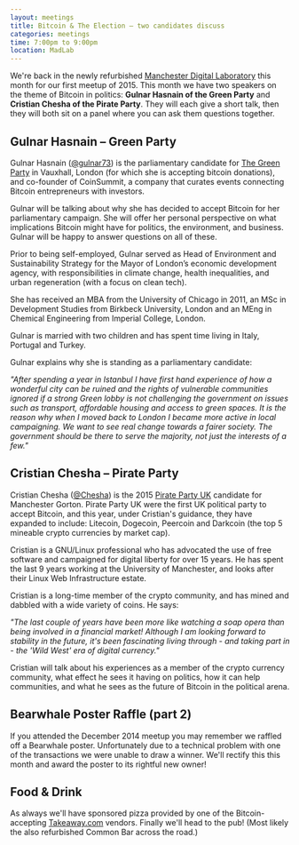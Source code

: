 ```yaml
---
layout: meetings
title: Bitcoin & The Election – two candidates discuss
categories: meetings
time: 7:00pm to 9:00pm
location: MadLab
---
```


We're back in the newly refurbished [Manchester Digital Laboratory][madlab-event] this month for our first meetup of 2015. This month we have two speakers on the theme of Bitcoin in politics: **Gulnar Hasnain of the Green Party** and **Cristian Chesha of the Pirate Party**. They will each give a short talk, then they will both sit on a panel where you can ask them questions together.

## Gulnar Hasnain – Green Party

Gulnar Hasnain ([@gulnar73][gulnar73]) is the parliamentary candidate for [The Green Party][thegreenparty] in Vauxhall, London (for which she is accepting bitcoin donations), and co-founder of CoinSummit, a company that curates events connecting Bitcoin entrepreneurs with investors.

Gulnar will be talking about why she has decided to accept Bitcoin for her parliamentary campaign. She will offer her personal perspective on what implications Bitcoin might have for politics, the environment, and business. Gulnar will be happy to answer questions on all of these.

Prior to being self-employed, Gulnar served as Head of Environment and Sustainability Strategy for the Mayor of London’s economic development agency, with responsibilities in climate change, health inequalities, and urban regeneration (with a focus on clean tech).

She has received an MBA from the University of Chicago in 2011, an MSc in Development Studies from Birkbeck University, London and an MEng in Chemical Engineering from Imperial College, London.

Gulnar is married with two children and has spent time living in Italy, Portugal and Turkey.

Gulnar explains why she is standing as a parliamentary candidate:

*"After spending a year in Istanbul I have first hand experience of how a wonderful city can be ruined and the rights of vulnerable communities ignored if a strong Green lobby is not challenging the government on issues such as transport, affordable housing and access to green spaces. It is the reason why when I moved back to London I became more active in local campaigning. We want to see real change towards a fairer society. The government should be there to serve the majority, not just the interests of a few."*

## Cristian Chesha – Pirate Party

Cristian Chesha ([@Chesha][Chesha]) is the 2015 [Pirate Party UK][ppuk] candidate for Manchester Gorton. Pirate Party UK were the first UK political party to accept Bitcoin, and this year, under Cristian's guidance, they have expanded to include: Litecoin, Dogecoin, Peercoin and Darkcoin (the top 5 mineable crypto currencies by market cap).

Cristian is a GNU/Linux professional who has advocated the use of free software and campaigned for digital liberty for over 15 years. He has spent the last 9 years working at the University of Manchester, and looks after their Linux Web Infrastructure estate.

Cristian is a long-time member of the crypto community, and has mined and dabbled with a wide variety of coins. He says:

*"The last couple of years have been more like watching a soap opera than being involved in a financial market! Although I am looking forward to stability in the future, it's been fascinating living through - and taking part in - the 'Wild West' era of digital currency."*

Cristian will talk about his experiences as a member of the crypto currency community, what effect he sees it having on politics, how it can help communities, and what he sees as the future of Bitcoin in the political arena.

## Bearwhale Poster Raffle (part 2)

If you attended the December 2014 meetup you may remember we raffled off a Bearwhale poster. Unfortunately due to a technical problem with one of the transactions we were unable to draw a winner. We'll rectify this this month and award the poster to its rightful new owner!

## Food & Drink

As always we'll have sponsored pizza provided by one of the Bitcoin-accepting [Takeaway.com][takeaway] vendors. Finally we'll head to the pub! (Most likely the also refurbished Common Bar across the road.)

[gulnar73]: https://twitter.com/gulnar73
[Chesha]: https://twitter.com/Chesha
[thegreenparty]: https://www.greenparty.org.uk/
[ppuk]: https://www.pirateparty.org.uk/
[takeaway]: http://www.takeaway.com/
[madlab-event]: http://madlab.org.uk/content/bitcoin-manchester-13-04-2015/